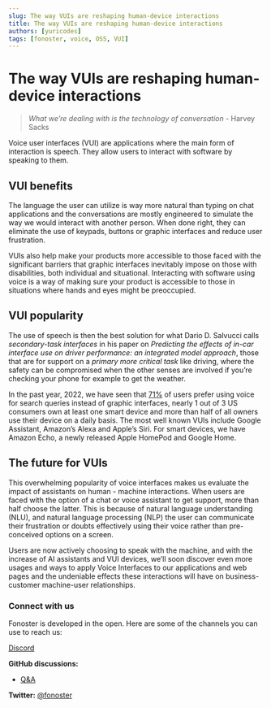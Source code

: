 ```yaml
---
slug: The way VUIs are reshaping human-device interactions
title: The way VUIs are reshaping human-device interactions
authors: [yuricodes]
tags: [fonoster, voice, OSS, VUI]
---
```


# The way VUIs are reshaping human-device interactions 

> _What we’re dealing with is the technology of conversation_ - Harvey Sacks 

Voice user interfaces (VUI) are applications where the main form of interaction is speech. 
They allow users to interact with software by speaking to them.

## VUI benefits 

The language the user can utilize is way more natural than typing on chat applications and the conversations are mostly engineered to simulate the way we would interact with another person. 
When done right, they can eliminate the use of keypads, buttons or graphic interfaces and reduce user frustration.

VUIs also help make your products more accessible to those faced with the significant barriers that graphic interfaces inevitably impose on those with disabilities, both individual and situational. 
Interacting with software using voice is a way of making sure your product is accessible to those in situations where hands and eyes might be preoccupied.  

## VUI popularity 

The use of speech is then the best solution for what Dario D. Salvucci calls _secondary-task interfaces_ in his paper on _Predicting the effects of in-car interface use on driver performance: an integrated model approach_, those that are for support on a _primary more critical task_ like driving, where the safety can be compromised when the other senses are involved if you’re checking your phone for example to get the weather.
 
In the past year, 2022, we have seen that [71%](https://www.oberlo.com/blog/voice-search-statistics%23:~:text=Voice%2520Search%2520Popularity%2520in%2520The%2520United%2520States,-An%2520increasing%2520number&text=And%2520all%2520signs%2520point%2520to,devices%2520among%2520voice%2520search%2520users) of users prefer using voice for search queries instead of graphic interfaces, nearly 1 out of 3 US consumers own at least one smart device and more than half of all owners use their device on a daily basis. 
The most well known VUIs include Google Assistant, Amazon’s Alexa and Apple’s Siri. For smart devices, we have Amazon Echo, a newly released Apple HomePod and Google Home.

## The future for VUIs

This overwhelming popularity of voice interfaces makes us evaluate the impact of assistants on human - machine interactions. When users are faced with the option of a chat or voice assistant to get support, more than half choose the latter. 
This is because of natural language understanding (NLU), and natural language processing (NLP) the user can communicate their frustration or doubts effectively using their voice rather than pre-conceived options on a screen. 

Users are now actively choosing to speak with the machine, and with the increase of AI assistants and VUI devices, we’ll soon discover even more usages and ways to apply Voice Interfaces to our applications and web pages and the undeniable effects these interactions will have on business-customer machine-user relationships. 

### Connect with us 

Fonoster is developed in the open. Here are some of the channels you can use to reach us: 

[Discord](https://discord.gg/4QWgSz4hTC)

**GitHub discussions:**
- [Q&A](https://github.com/fonoster/fonoster/discussions/categories/q-a) 

**Twitter:** [@fonoster](https://twitter.com/fonoster)



